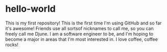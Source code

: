 # hello-world
This is my first repository!
This is the first time I'm using GitHub and so far it's awesome! Friends use all sortsof nicknames to call me, so you can freely call me Djune. I am a software engineer to be, and I'm hoping to become a major in areas that I'm most interested in. I love coffee, coffee rocks!
